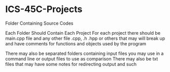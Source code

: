 # ICS-45C-Projects
Folder Containing Source Codes

Each Folder Should Contain Each Project
For each project there should be main.cpp file and any other file .cpp, .h .hpp or others
that may will break up and have comments for functions and objects used by the program

There may also be separated folders containing input files you may use in a command line or output files
to use as comparison 
There may also be txt files that may have some notes for redirecting output and such
